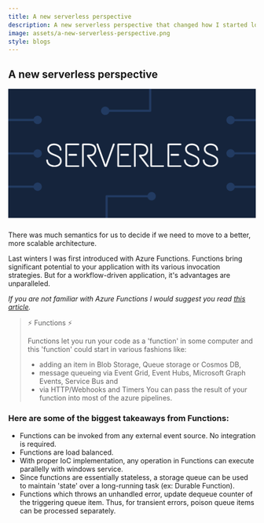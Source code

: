 ```yaml
---
title: A new serverless perspective
description: A new serverless perspective that changed how I started looking at services 
image: assets/a-new-serverless-perspective.png
style: blogs
---
```


## A new serverless perspective

![banner](../../assets/a-new-serverless-perspective.png)

### 

There was much semantics for us to decide if we need to move to a better, more scalable architecture.

Last winters I was first introduced with Azure Functions. Functions bring significant potential to your application with its various invocation strategies. But for a workflow-driven application, it's advantages are unparalleled.

_If you are not familiar with Azure Functions I would suggest you read [this article](https://medium.com/grapecity/an-introduction-to-azure-functions-845fbf0033af)._

> ⚡ Functions ⚡
> 
> Functions let you run your code as a 'function' in some computer and this 'function' could start in various fashions like:
> - adding an item in Blob Storage, Queue storage or Cosmos DB,
> - message queueing via Event Grid, Event Hubs, Microsoft Graph Events, Service Bus and 
> - via HTTP/Webhooks and Timers
> You can pass the result of your function into most of the azure pipelines. 

### Here are some of the biggest takeaways from Functions:

 - Functions can be invoked from any external event source. No integration is required.
 - Functions are load balanced.
 - With proper IoC implementation, any operation in Functions can execute parallelly with windows service.
 - Since functions are essentially stateless, a storage queue can be used to maintain 'state' over a long-running task (ex: Durable Function).
 - Functions which throws an unhandled error, update dequeue counter of the triggering queue item. Thus, for transient errors, poison queue items can be processed separately.
